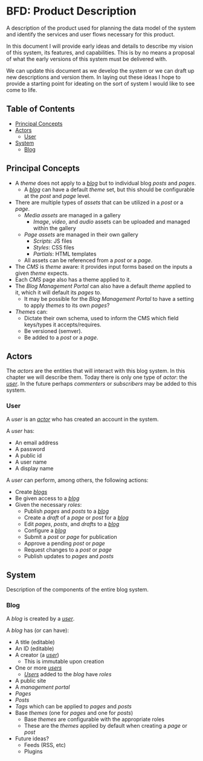 # BFD: Product Description
A description of the product used for planning the data model of the system and identify the services and user flows necessary for this product.

In this document I will provide early ideas and details to describe my vision of this system, its features, and capabilities. This is by no means a proposal of what the early versions of this system must be delivered with.

We can update this document as we develop the system or we can draft up new descriptions and version them. In laying out these ideas I hope to provide a starting point for ideating on the sort of system I would like to see come to life.

## Table of Contents
* [Principal Concepts](#principal-concepts)
* [Actors](#actors)
  * [User](#user)
* [System](#system)
  * [Blog](#blog)

## Principal Concepts
* A _theme_ does not apply to a _[blog](#blog)_ but to individual blog _posts_ and _pages_.
  * A _[blog](#blog)_ can have a default _theme_ set, but this should be configurable at the _post_ and _page_ level.
* There are multiple types of _assets_ that can be utilized in a _post_ or a _page_.
  * _Media assets_ are managed in a gallery
    * _Image_, _video_, and _audio_ assets can be uploaded and managed within the gallery
  * _Page assets_ are managed in their own gallery
    * _Scripts_: JS files
    * _Styles_: CSS files
    * _Partials_: HTML templates
  * All assets can be referenced from a _post_ or a _page_.
* The _CMS_ is _theme_ aware: it provides input forms based on the inputs a given _theme_ expects.
* Each _CMS_ page also has a theme applied to it.
* The _Blog Management Portal_ can also have a default _theme_ applied to it, which it will default its _pages_ to.
  * It may be possible for the _Blog Management Portal_ to have a setting to apply _themes_ to its own _pages_?
* _Themes_ can:
  * Dictate their own schema, used to inform the CMS which field keys/types it accepts/requires.
  * Be versioned (semver).
  * Be added to a _post_ or a _page_.

## Actors
The _actors_ are the entities that will interact with this blog system. In this chapter we will describe them. Today there is only one type of _actor_: the _[user](#user)_. In the future perhaps _commenters_ or _subscribers_ may be added to this system.

### User
A _user_ is an _[actor](#actors)_ who has created an account in the system.

A _user_ has:
* An email address
* A password
* A public id
* A user name
* A display name

A _user_ can perform, among others, the following actions:
* Create _[blogs](#blog)_
* Be given access to a _[blog](#blog)_
* Given the necessary _roles_:
  * Publish _pages_ and _posts_ to a _[blog](#blog)_
  * Create a _draft_ of a _page_ or _post_ for a _[blog](#blog)_
  * Edit _pages_, _posts_, and _drafts_ to a _[blog](#blog)_
  * Configure a _[blog](#blog)_
  * Submit a _post_ or _page_ for publication
  * Approve a pending _post_ or _page_
  * Request changes to a _post_ or _page_
  * Publish updates to _pages_ and _posts_

## System
Description of the components of the entire blog system.

### Blog
A _blog_ is created by a _[user](#user)_.

A _blog_ has (or can have):
* A title (editable)
* An ID (editable)
* A creator (a _[user](#user)_)
  * This is immutable upon creation
* One or more _[users](#user)_
  * _[Users](#user)_ added to the _blog_ have _roles_
* A public site
* A _management portal_
* _Pages_
* _Posts_
* _Tags_ which can be applied to _pages_ and _posts_
* Base _themes_ (one for _pages_ and one for _posts_)
  * Base _themes_ are configurable with the appropriate roles
  * These are the _themes_ applied by default when creating a _page_ or _post_
* Future ideas?
  * Feeds (RSS, etc)
  * Plugins

